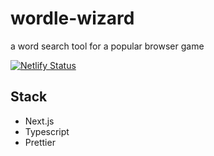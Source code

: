 # wordle-wizard
a word search tool for a popular browser game

[![Netlify Status](https://api.netlify.com/api/v1/badges/f6159d85-8a3a-4b20-9163-8ff625d44bf2/deploy-status)](https://app.netlify.com/sites/wordle-wizard/deploys)

## Stack

* Next.js
* Typescript
* Prettier
